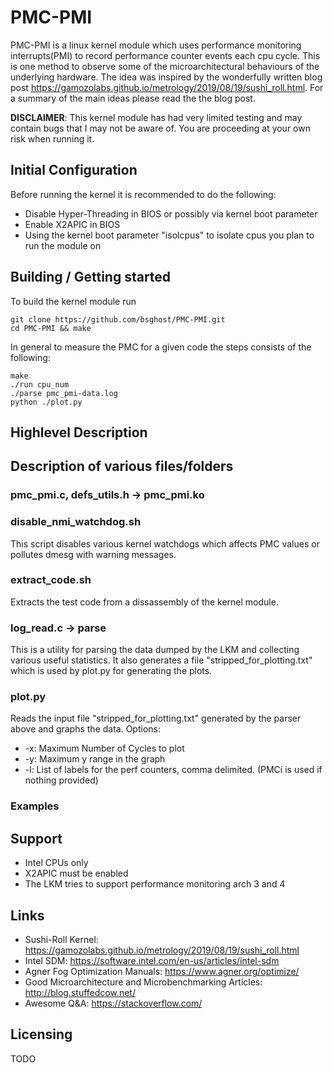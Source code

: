 # PMC-PMI

PMC-PMI is a linux kernel module which uses performance monitoring interrupts(PMI) to record performance counter events each cpu cycle. This is one method to observe some of the microarchitectural behaviours of the underlying hardware. The idea was inspired by the wonderfully written blog post https://gamozolabs.github.io/metrology/2019/08/19/sushi_roll.html. For a summary of the main ideas please read the the blog post.  

**DISCLAIMER**: This kernel module has had very limited testing and may contain bugs that I may not be aware of. You are proceeding at your own risk when running it.

## Initial Configuration
Before running the kernel it is recommended to do the following:
* Disable Hyper-Threading in BIOS or possibly via kernel boot parameter
* Enable X2APIC in BIOS
* Using the kernel boot parameter "isolcpus" to isolate cpus you plan to run the module on

##  Building / Getting started
To build the kernel module run

```shell
git clone https://github.com/bsghost/PMC-PMI.git
cd PMC-PMI && make
```

In general to measure the PMC for a given code the steps consists of the following:

```shell
make
./run cpu_num
./parse pmc_pmi-data.log
python ./plot.py
```

##  Highlevel Description


##  Description of various files/folders 

### pmc_pmi.c, defs_utils.h -> pmc_pmi.ko

### disable_nmi_watchdog.sh
This script disables various kernel watchdogs which affects PMC values or pollutes dmesg with warning messages.

### extract_code.sh
Extracts the test code from a dissassembly of the kernel module.

### log_read.c -> parse
This is a utility for parsing the data dumped by the LKM and collecting various useful statistics. It also generates a file "stripped_for_plotting.txt" which is used by plot.py for generating the plots.

### plot.py
Reads the input file "stripped_for_plotting.txt" generated by the parser above and graphs the data. Options:
* -x: Maximum Number of Cycles to plot
* -y: Maximum y range in the graph
* -l: List of labels for the perf counters, comma delimited. (PMCi is used if nothing provided)

### Examples

##  Support
* Intel CPUs only
* X2APIC must be enabled
* The LKM tries to support performance monitoring arch 3 and 4

## Links
* Sushi-Roll Kernel: https://gamozolabs.github.io/metrology/2019/08/19/sushi_roll.html
* Intel SDM: https://software.intel.com/en-us/articles/intel-sdm
* Agner Fog Optimization Manuals: https://www.agner.org/optimize/
* Good Microarchitecture and Microbenchmarking Articles: http://blog.stuffedcow.net/
* Awesome Q&A: https://stackoverflow.com/

## Licensing
TODO
